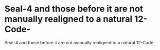 # Seal-4 and those before it are not manually realigned to a natural 12-Code-

Seal-4 and those before it are not manually realigned to a natural 12-Code-